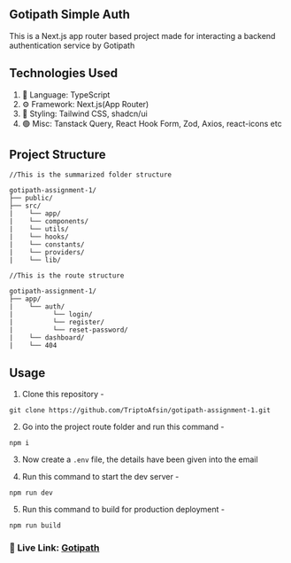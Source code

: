 ## Gotipath Simple Auth

This is a Next.js app router based project made for interacting a backend authentication service by Gotipath

## Technologies Used

1. 🧠 Language: TypeScript
1. ⚙️ Framework: Next.js(App Router)
1. 🎨 Styling: Tailwind CSS, shadcn/ui
1. 🟢 Misc: Tanstack Query, React Hook Form, Zod, Axios, react-icons etc

## Project Structure

```dotnetcli
//This is the summarized folder structure

gotipath-assignment-1/
├── public/
├── src/
|    └── app/
|    └── components/
|    └── utils/
|    └── hooks/
|    └── constants/
|    └── providers/
|    └── lib/
```

```dotnetcli
//This is the route structure

gotipath-assignment-1/
├── app/
|    └── auth/
|          └── login/
|          └── register/
|          └── reset-password/
|    └── dashboard/
|    └── 404
```

## Usage

1. Clone this repository -

```dotnetcli
git clone https://github.com/TriptoAfsin/gotipath-assignment-1.git
```

2. Go into the project route folder and run this command -

```dotnetcli
npm i
```

3. Now create a `.env` file, the details have been given into the email

4. Run this command to start the dev server -

```dotnetcli
npm run dev
```

5. Run this command to build for production deployment -

```dotnetcli
npm run build
```

### 🚀 Live Link: [Gotipath](https://gotipath-triptex.vercel.app/)
